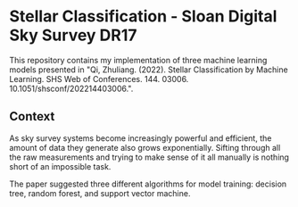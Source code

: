 # Stellar Classification - Sloan Digital Sky Survey DR17

This repository contains my implementation of three machine learning models presented in "Qi, Zhuliang. (2022). Stellar Classification by Machine Learning. SHS Web of Conferences. 144. 03006. 10.1051/shsconf/202214403006.".

## Context

As sky survey systems become increasingly powerful and efficient, the amount of data they generate also grows exponentially. Sifting through all the raw measurements and trying to make sense of it all manually is nothing short of an impossible task.  

The paper suggested three different algorithms for model training: decision tree, random forest, and support vector machine.
